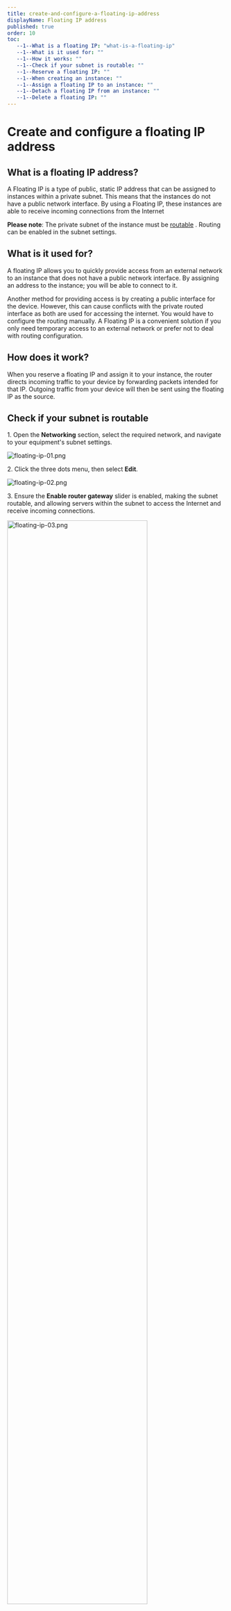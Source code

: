 ```yaml
---
title: create-and-configure-a-floating-ip-address
displayName: Floating IP address
published: true
order: 10
toc:
   --1--What is a floating IP: "what-is-a-floating-ip"
   --1--What is it used for: ""
   --1--How it works: ""
   --1--Check if your subnet is routable: ""
   --1--Reserve a floating IP: ""
   --1--When creating an instance: ""
   --1--Assign a floating IP to an instance: ""
   --1--Detach a floating IP from an instance: ""
   --1--Delete a floating IP: ""
---
```

# Create and configure a floating IP address

## What is a floating IP address?

A Floating IP is a type of public, static IP address that can be assigned to instances within a private subnet. This means that the instances do not have a public network interface. By using a Floating IP, these instances are able to receive incoming connections from the Internet

**Please note**: The private subnet of the instance must be <a href=“https://gcore.com/docs/cloud/networking/create-and-manage-a-subnetwork#network-routing” target="_blank">routable</a> . Routing can be enabled in the subnet settings.

## What is it used for?

A floating IP allows you to quickly provide access from an external network to an instance that does not have a public network interface. By assigning an address to the instance; you will be able to connect to it.

Another method for providing access is by creating a public interface for the device. However, this can cause conflicts with the private routed interface as both are used for accessing the internet. You would have to configure the routing manually. A Floating IP is a convenient solution if you only need temporary access to an external network or prefer not to deal with routing configuration.

## How does it work?

When you reserve a floating IP and assign it to your instance, the router directs incoming traffic to your device by forwarding packets intended for that IP. Outgoing traffic from your device will then be sent using the floating IP as the source.

## Check if your subnet is routable

1\. Open the **Networking** section, select the required network, and navigate to your equipment's subnet settings. 

<img src="https://support.gcore.com/hc/article_attachments/12391415662737" alt="floating-ip-01.png">

2\. Click the three dots menu, then select **Edit**.

<img src="https://support.gcore.com/hc/article_attachments/12391621674513" alt="floating-ip-02.png">

3\. Ensure the **Enable router gateway** slider is enabled, making the subnet routable, and allowing servers within the subnet to access the Internet and receive incoming connections.

<img src="https://support.gcore.com/hc/article_attachments/12391738930705" alt="floating-ip-03.png" width=80%>

## Reserve a floating IP from the menu

A floating IP is assigned by a specific data center, and its address is linked to that location. It can only be assigned to an instance within the exact location.

1\. Select the Region where your machine is located to assign a floating IP and navigate to the **Networking** section.

<img src="https://support.gcore.com/hc/article_attachments/12391851006353" alt="floating-ip-04.png" width=50%>

2\. Open the Floating IPs section. You can create a floating IP without assigning it to a machine by clicking **Create a new Floating IP.**

<img src="https://support.gcore.com/hc/article_attachments/12392006241425" alt="floating-ip-05.png">

3\. Additionally, you can create a floating IP and immediately assign it to a specific instance. To do this, enable the "Assign to existed instance" slider, select the machine and interface, and click **Create a new floating IP.**

<img src="https://support.gcore.com/hc/article_attachments/12392182782993" alt="floating-ip-06.png">

## Reserve a floating IP when creating an instance


When creating an instance, in the "Network settings" section, select the "**Private**" network type. Specify the network and subnet of the interface you want to assign the floating IP. Enable the “**Use floating IP**” slider, click “**Create a new floating IP**”, and save the settings using the “**Add Interface**” button.

<img src="https://support.gcore.com/hc/article_attachments/12392462274833" alt="floating-ip-07.png" width=80%>

The instance will be created with a private interface and a new floating IP assigned to it.

## Assign a floating IP to an instance

Next to the free IP, click "Assign to instance" or select this option from the selector on the right.  
  
<img src="https://support.gcore.com/hc/article_attachments/12392603351313" alt="floating-ip-08.png">

Select the instance in the pop-up window, and the floating IP's network interface will be assigned. Click **Assign floating IP**.

<img src="https://support.gcore.com/hc/article_attachments/12392628635793" alt="floating-ip-09.png">

## Detach a floating IP from an instance

You can detach a floating IP address in the "Floating IPs" section or in the instance menu. In the "Floating IP" section, click the selector next to the address and select **Detach from Instance**, and the IP will no longer be assigned to the machine.

<img src="https://support.gcore.com/hc/article_attachments/12392631295505" alt="floating-ip-10.png">  

In the instance menu, open the "Networking" tab and select the private interface. Open the selector and click "**Detach Floating IP**". The IP will no longer be assigned to this machine.

<img src="https://support.gcore.com/hc/article_attachments/12392664056465" alt="floating-ip-11.png">

## Delete a floating IP

In the "Floating IPs" section, click the selector next to the desired address and select **Delete**. The IP will be removed, and you don't have to pay anymore.

<img src="https://support.gcore.com/hc/article_attachments/12392700821393" alt="floating-ip-12.png">
